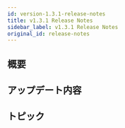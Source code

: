 ```yaml
---
id: version-1.3.1-release-notes
title: v1.3.1 Release Notes
sidebar_label: v1.3.1 Release Notes
original_id: release-notes
---
```


## 概要

## アップデート内容

## トピック
